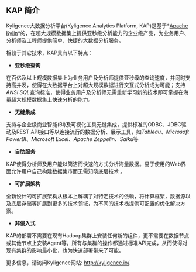 ## KAP 简介

Kyligence大数据分析平台(Kyligence Analytics Platform, KAP)是基于*[Apache Kylin](http://kylin.apache.org)*的，在超大规模数据集上提供亚秒级分析能力的企业级产品，为业务用户、分析师及工程师提供简单、快捷的大数据分析服务。

相较于其它技术，KAP具有以下特点：

- __亚秒级查询__ 

在百亿及以上规模数据集上为业务用户及分析师提供亚秒级的查询速度，并同时支持高并发，使得在大数据平台上对超大规模数据进行交互式分析成为可能；支持*ANSI SQL*查询标准，使得业务用户及分析师无需重新学习新的技术即可掌握在海量超大规模数据集上快速分析的能力。

- __无缝集成__ 

支持与企业级商业智能(BI)及可视化工具无缝集成，提供标准的ODBC、JDBC驱动及REST API接口等以连接流行的数据分析、展示工具，如*Tableau*、*Microsoft PowerBI*、*Microsoft Excel*、*Apache Zeppelin*、*Saiku*等

- __自助服务__ 

KAP使得分析师及用户能以简洁而快速的方式分析海量数据。易于使用的Web界面允许用户自己构建数据集市而无需知晓底层技术 。

- __可扩展架构__ 

全新设计的可扩展架构从根本上解耦了对特定技术的依赖，将计算框架，数据源以及底层存储等扩展到更多的技术领域，为不同的技术栈提供可配置的优化解决方案。

- __非侵入式__ 

KAP的部署不需要在现有Hadoop集群上安装任何新的组件，更不需要在数据节点或其他节点上安装Agent等，所有与集群的操作都通过标准API完成，从而使得对现有集群的影响最小化，也为快速部署带来了可能。

更多信息，请访问Kyligence网站: http://kyligence.io/.